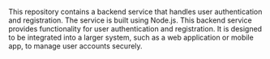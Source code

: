 This repository contains a backend service that handles user authentication and registration. The service is built using Node.js. This backend service provides functionality for user authentication and registration. It is designed to be integrated into a larger system, such as a web application or mobile app, to manage user accounts securely.